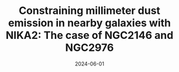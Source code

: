 ---
title: "Constraining millimeter dust emission in nearby galaxies with NIKA2: The case of NGC2146 and NGC2976"
collection: "publications"
category: "co_procs"
permalink: /publications/2024EPJWC29300016E
link: https://ui.adsabs.harvard.edu/abs/2024EPJWC.29300016E/abstract
date: 2024-06-01
venue: "mm Universe 2023 - Observing the Universe at mm Wavelengths"
citation: "Nguyen-Luong, Q., Adam, R., Ade, P., et al. (2024), mm Universe 2023 - Observing the Universe at mm Wavelengths, 293, 00035."
---